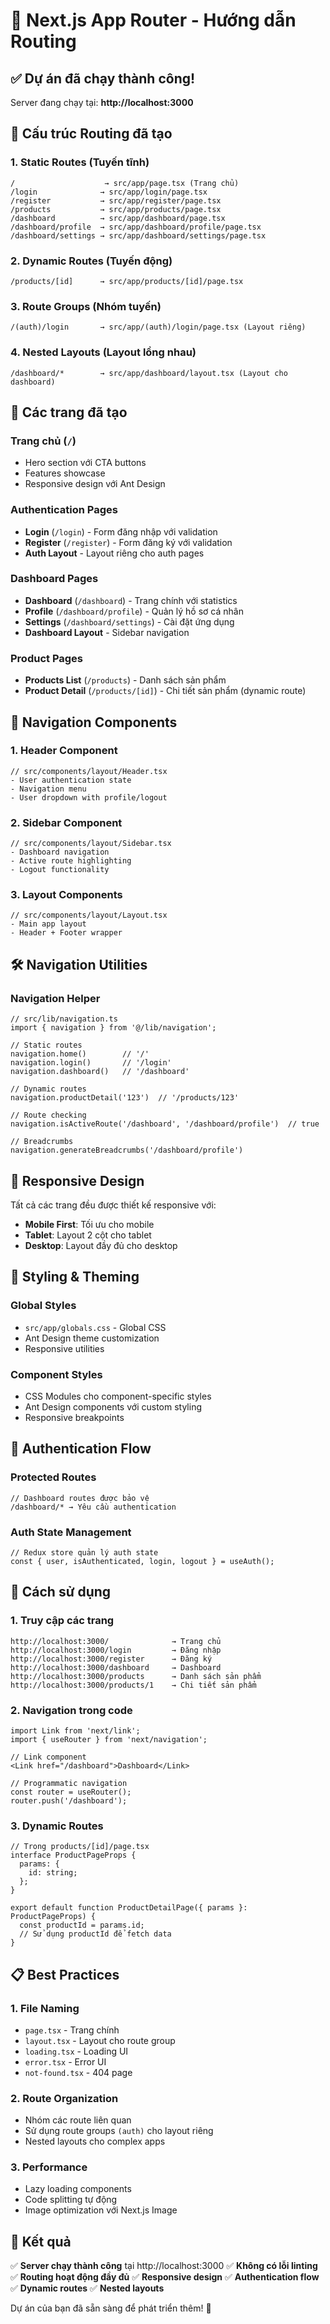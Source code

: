 # 🚀 Next.js App Router - Hướng dẫn Routing

## ✅ **Dự án đã chạy thành công!**

Server đang chạy tại: **http://localhost:3000**

## 📁 **Cấu trúc Routing đã tạo**

### **1. Static Routes (Tuyến tĩnh)**
```
/                    → src/app/page.tsx (Trang chủ)
/login              → src/app/login/page.tsx
/register           → src/app/register/page.tsx
/products           → src/app/products/page.tsx
/dashboard          → src/app/dashboard/page.tsx
/dashboard/profile  → src/app/dashboard/profile/page.tsx
/dashboard/settings → src/app/dashboard/settings/page.tsx
```

### **2. Dynamic Routes (Tuyến động)**
```
/products/[id]      → src/app/products/[id]/page.tsx
```

### **3. Route Groups (Nhóm tuyến)**
```
/(auth)/login       → src/app/(auth)/login/page.tsx (Layout riêng)
```

### **4. Nested Layouts (Layout lồng nhau)**
```
/dashboard/*        → src/app/dashboard/layout.tsx (Layout cho dashboard)
```

## 🎯 **Các trang đã tạo**

### **Trang chủ** (`/`)
- Hero section với CTA buttons
- Features showcase
- Responsive design với Ant Design

### **Authentication Pages**
- **Login** (`/login`) - Form đăng nhập với validation
- **Register** (`/register`) - Form đăng ký với validation
- **Auth Layout** - Layout riêng cho auth pages

### **Dashboard Pages**
- **Dashboard** (`/dashboard`) - Trang chính với statistics
- **Profile** (`/dashboard/profile`) - Quản lý hồ sơ cá nhân
- **Settings** (`/dashboard/settings`) - Cài đặt ứng dụng
- **Dashboard Layout** - Sidebar navigation

### **Product Pages**
- **Products List** (`/products`) - Danh sách sản phẩm
- **Product Detail** (`/products/[id]`) - Chi tiết sản phẩm (dynamic route)

## 🔧 **Navigation Components**

### **1. Header Component**
```tsx
// src/components/layout/Header.tsx
- User authentication state
- Navigation menu
- User dropdown with profile/logout
```

### **2. Sidebar Component**
```tsx
// src/components/layout/Sidebar.tsx
- Dashboard navigation
- Active route highlighting
- Logout functionality
```

### **3. Layout Components**
```tsx
// src/components/layout/Layout.tsx
- Main app layout
- Header + Footer wrapper
```

## 🛠️ **Navigation Utilities**

### **Navigation Helper**
```tsx
// src/lib/navigation.ts
import { navigation } from '@/lib/navigation';

// Static routes
navigation.home()        // '/'
navigation.login()       // '/login'
navigation.dashboard()   // '/dashboard'

// Dynamic routes
navigation.productDetail('123')  // '/products/123'

// Route checking
navigation.isActiveRoute('/dashboard', '/dashboard/profile')  // true

// Breadcrumbs
navigation.generateBreadcrumbs('/dashboard/profile')
```

## 📱 **Responsive Design**

Tất cả các trang đều được thiết kế responsive với:
- **Mobile First**: Tối ưu cho mobile
- **Tablet**: Layout 2 cột cho tablet
- **Desktop**: Layout đầy đủ cho desktop

## 🎨 **Styling & Theming**

### **Global Styles**
- `src/app/globals.css` - Global CSS
- Ant Design theme customization
- Responsive utilities

### **Component Styles**
- CSS Modules cho component-specific styles
- Ant Design components với custom styling
- Responsive breakpoints

## 🔐 **Authentication Flow**

### **Protected Routes**
```tsx
// Dashboard routes được bảo vệ
/dashboard/* → Yêu cầu authentication
```

### **Auth State Management**
```tsx
// Redux store quản lý auth state
const { user, isAuthenticated, login, logout } = useAuth();
```

## 🚀 **Cách sử dụng**

### **1. Truy cập các trang**
```
http://localhost:3000/              → Trang chủ
http://localhost:3000/login         → Đăng nhập
http://localhost:3000/register      → Đăng ký
http://localhost:3000/dashboard     → Dashboard
http://localhost:3000/products      → Danh sách sản phẩm
http://localhost:3000/products/1    → Chi tiết sản phẩm
```

### **2. Navigation trong code**
```tsx
import Link from 'next/link';
import { useRouter } from 'next/navigation';

// Link component
<Link href="/dashboard">Dashboard</Link>

// Programmatic navigation
const router = useRouter();
router.push('/dashboard');
```

### **3. Dynamic Routes**
```tsx
// Trong products/[id]/page.tsx
interface ProductPageProps {
  params: {
    id: string;
  };
}

export default function ProductDetailPage({ params }: ProductPageProps) {
  const productId = params.id;
  // Sử dụng productId để fetch data
}
```

## 📋 **Best Practices**

### **1. File Naming**
- `page.tsx` - Trang chính
- `layout.tsx` - Layout cho route group
- `loading.tsx` - Loading UI
- `error.tsx` - Error UI
- `not-found.tsx` - 404 page

### **2. Route Organization**
- Nhóm các route liên quan
- Sử dụng route groups `(auth)` cho layout riêng
- Nested layouts cho complex apps

### **3. Performance**
- Lazy loading components
- Code splitting tự động
- Image optimization với Next.js Image

## 🎉 **Kết quả**

✅ **Server chạy thành công** tại http://localhost:3000
✅ **Không có lỗi linting**
✅ **Routing hoạt động đầy đủ**
✅ **Responsive design**
✅ **Authentication flow**
✅ **Dynamic routes**
✅ **Nested layouts**

Dự án của bạn đã sẵn sàng để phát triển thêm! 🚀
